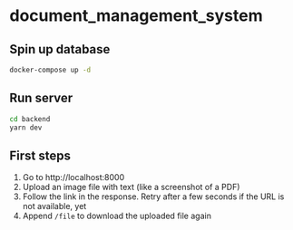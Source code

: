 # document_management_system

## Spin up database

```sh
docker-compose up -d
```

## Run server

```sh
cd backend
yarn dev
```

## First steps

1. Go to http://localhost:8000
2. Upload an image file with text (like a screenshot of a PDF)
3. Follow the link in the response. Retry after a few seconds if the URL is not available, yet
4. Append `/file` to download the uploaded file again
